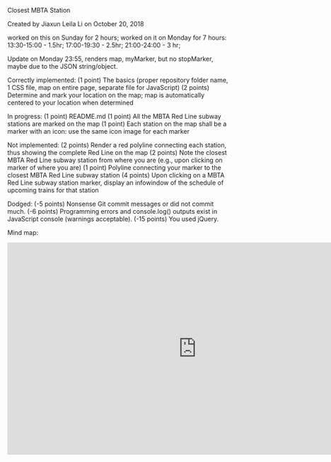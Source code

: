 Closest MBTA Station 

Created by Jiaxun Leila Li on October 20, 2018

worked on this on Sunday for 2 hours; 
worked on it on Monday for 7 hours:
	13:30-15:00 - 1.5hr;
	17:00-19:30 - 2.5hr;
	21:00-24:00 - 3 hr;

Update on Monday 23:55, renders map, myMarker, but no stopMarker, maybe due to the JSON string/object.

Correctly implemented: 
(1 point) The basics (proper repository folder name, 1 CSS file, map on entire page, separate file for JavaScript)
(2 points) Determine and mark your location on the map; map is automatically centered to your location when determined


In progress:
(1 point) README.md
(1 point) All the MBTA Red Line subway stations are marked on the map
(1 point) Each station on the map shall be a marker with an icon: use the same icon image for each marker

Not implemented: 
(2 points) Render a red polyline connecting each station, thus showing the complete Red Line on the map
(2 points) Note the closest MBTA Red Line subway station from where you are (e.g., upon clicking on marker of where you are)
(1 point) Polyline connecting your marker to the closest MBTA Red Line subway station
(4 points) Upon clicking on a MBTA Red Line subway station marker, display an infowindow of the schedule of upcoming trains for that station

Dodged: 
(-5 points) Nonsense Git commit messages or did not commit much.
(-6 points) Programming errors and console.log() outputs exist in JavaScript console (warnings acceptable).
(-15 points) You used jQuery.

Mind map: 
<iframe width='853' height='480' src='https://embed.coggle.it/diagram/W86XHeExeUO3X1qn/4c3714a0d68f4caccc2e819c13c5811e95de854cfac76002c5fec62702981cbd' frameborder='0' allowfullscreen></iframe>

